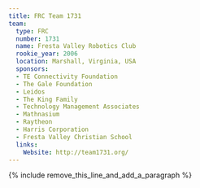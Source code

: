 ```yaml
---
title: FRC Team 1731
team:
  type: FRC
  number: 1731
  name: Fresta Valley Robotics Club
  rookie_year: 2006
  location: Marshall, Virginia, USA
  sponsors:
  - TE Connectivity Foundation
  - The Gale Foundation
  - Leidos
  - The King Family
  - Technology Management Associates
  - Mathnasium
  - Raytheon
  - Harris Corporation
  - Fresta Valley Christian School
  links:
    Website: http://team1731.org/
---
```


{% include remove_this_line_and_add_a_paragraph %}